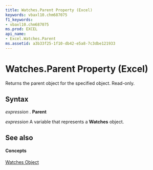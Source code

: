 ```yaml
---
title: Watches.Parent Property (Excel)
keywords: vbaxl10.chm687075
f1_keywords:
- vbaxl10.chm687075
ms.prod: EXCEL
api_name:
- Excel.Watches.Parent
ms.assetid: a3b33f25-1f10-db42-e5a8-7c3dbe121933
---
```



# Watches.Parent Property (Excel)

Returns the parent object for the specified object. Read-only.


## Syntax

 _expression_ . **Parent**

 _expression_ A variable that represents a **Watches** object.


## See also


#### Concepts


[Watches Object](watches-object-excel.md)

